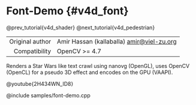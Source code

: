 # Font-Demo {#v4d_font}

@prev_tutorial{v4d_shader}
@next_tutorial{v4d_pedestrian}

|    |    |
| -: | :- |
| Original author | Amir Hassan (kallaballa) <amir@viel-zu.org> |
| Compatibility | OpenCV >= 4.7 |

Renders a Star Wars like text crawl using nanovg (OpenGL), uses OpenCV (OpenCL) for a pseudo 3D effect and encodes on the GPU (VAAPI).

@youtube{2H434WN_ID8}

@include samples/font-demo.cpp

